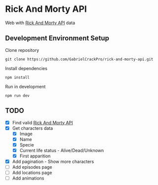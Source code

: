 # Rick And Morty API

Web with <a href="https://rickandmortyapi.com" target="blank">Rick And Morty API</a> data

## Development Environment Setup

Clone repository

```
git clone https://github.com/GabrielCrackPro/rick-and-morty-api.git
```

Install dependencies

```
npm install
```

Run in development

```
npm run dev
```

## TODO

- [x] Find valid <a href="https://rickandmortyapi.com" target="blank">Rick And Morty API</a>
- [x] Get characters data
  - [x] Image
  - [x] Name
  - [x] Specie
  - [x] Current life status - Alive/Dead/Unknown
  - [x] First apparition
- [x] Add pagination - Show more characters
- [ ] Add episodes page
- [ ] Add locations page
- [ ] Add animations
